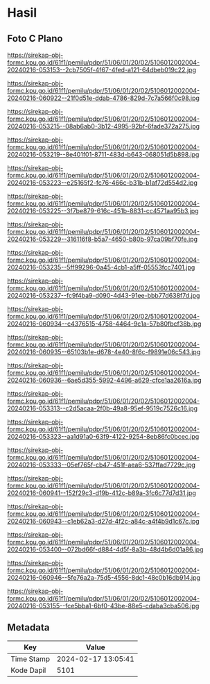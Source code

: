 # Hasil

## Foto C Plano

https://sirekap-obj-formc.kpu.go.id/61f1/pemilu/pdpr/51/06/01/20/02/5106012002004-20240216-053153--2cb7505f-4f67-4fed-a121-64dbeb019c22.jpg

https://sirekap-obj-formc.kpu.go.id/61f1/pemilu/pdpr/51/06/01/20/02/5106012002004-20240216-060922--21f0d51e-ddab-4786-829d-7c7a566f0c98.jpg

https://sirekap-obj-formc.kpu.go.id/61f1/pemilu/pdpr/51/06/01/20/02/5106012002004-20240216-053215--08ab6ab0-3b12-4995-92bf-6fade372a275.jpg

https://sirekap-obj-formc.kpu.go.id/61f1/pemilu/pdpr/51/06/01/20/02/5106012002004-20240216-053219--8e401f01-8711-483d-b643-068051d5b898.jpg

https://sirekap-obj-formc.kpu.go.id/61f1/pemilu/pdpr/51/06/01/20/02/5106012002004-20240216-053223--e25165f2-fc76-466c-b31b-b1af72d554d2.jpg

https://sirekap-obj-formc.kpu.go.id/61f1/pemilu/pdpr/51/06/01/20/02/5106012002004-20240216-053225--3f7be879-616c-451b-8831-cc4571aa95b3.jpg

https://sirekap-obj-formc.kpu.go.id/61f1/pemilu/pdpr/51/06/01/20/02/5106012002004-20240216-053229--316116f8-b5a7-4650-b80b-97ca09bf70fe.jpg

https://sirekap-obj-formc.kpu.go.id/61f1/pemilu/pdpr/51/06/01/20/02/5106012002004-20240216-053235--5ff99296-0a45-4cb1-a5ff-05553fcc7401.jpg

https://sirekap-obj-formc.kpu.go.id/61f1/pemilu/pdpr/51/06/01/20/02/5106012002004-20240216-053237--fc9f4ba9-d090-4d43-91ee-bbb77d638f7d.jpg

https://sirekap-obj-formc.kpu.go.id/61f1/pemilu/pdpr/51/06/01/20/02/5106012002004-20240216-060934--c4376515-4758-4464-9c1a-57b80fbcf38b.jpg

https://sirekap-obj-formc.kpu.go.id/61f1/pemilu/pdpr/51/06/01/20/02/5106012002004-20240216-060935--65103b1e-d678-4e40-8f6c-f9891e06c543.jpg

https://sirekap-obj-formc.kpu.go.id/61f1/pemilu/pdpr/51/06/01/20/02/5106012002004-20240216-060936--6ae5d355-5992-4496-a629-cfce1aa2616a.jpg

https://sirekap-obj-formc.kpu.go.id/61f1/pemilu/pdpr/51/06/01/20/02/5106012002004-20240216-053313--c2d5acaa-2f0b-49a8-95ef-9519c7526c16.jpg

https://sirekap-obj-formc.kpu.go.id/61f1/pemilu/pdpr/51/06/01/20/02/5106012002004-20240216-053323--aa1d91a0-63f9-4122-9254-8eb86fc0bcec.jpg

https://sirekap-obj-formc.kpu.go.id/61f1/pemilu/pdpr/51/06/01/20/02/5106012002004-20240216-053333--05ef765f-cb47-451f-aea6-537ffad7729c.jpg

https://sirekap-obj-formc.kpu.go.id/61f1/pemilu/pdpr/51/06/01/20/02/5106012002004-20240216-060941--152f29c3-d19b-412c-b89a-3fc6c77d7d31.jpg

https://sirekap-obj-formc.kpu.go.id/61f1/pemilu/pdpr/51/06/01/20/02/5106012002004-20240216-060943--c1eb62a3-d27d-4f2c-a84c-a4f4b9d1c67c.jpg

https://sirekap-obj-formc.kpu.go.id/61f1/pemilu/pdpr/51/06/01/20/02/5106012002004-20240216-053400--072bd66f-d884-4d5f-8a3b-48d4b6d01a86.jpg

https://sirekap-obj-formc.kpu.go.id/61f1/pemilu/pdpr/51/06/01/20/02/5106012002004-20240216-060946--5fe76a2a-75d5-4556-8dc1-48c0b16db914.jpg

https://sirekap-obj-formc.kpu.go.id/61f1/pemilu/pdpr/51/06/01/20/02/5106012002004-20240216-053155--fce5bba1-6bf0-43be-88e5-cdaba3cba506.jpg


## Metadata

| Key        | Value               |
| ---------- | ------------------- |
| Time Stamp | 2024-02-17 13:05:41 |
| Kode Dapil | 5101                |



